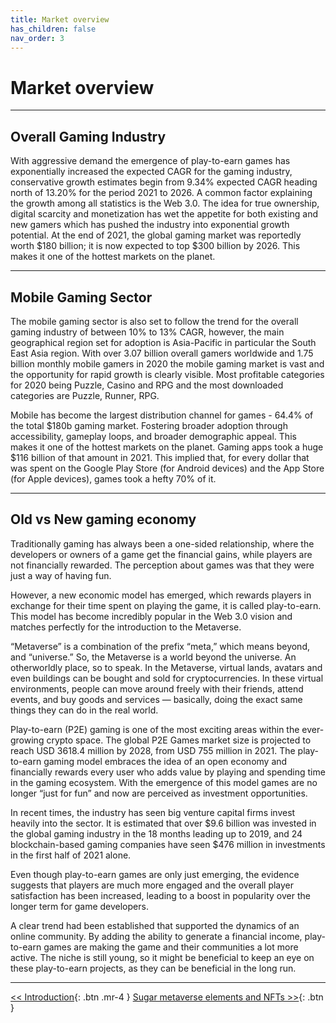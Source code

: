 ```yaml
---
title: Market overview
has_children: false
nav_order: 3
---
```


# Market overview

---

## Overall Gaming Industry

With aggressive demand the emergence of play-to-earn games has exponentially increased the expected CAGR for the gaming industry, conservative growth estimates begin from 9.34% expected CAGR heading north of 13.20% for the period 2021 to 2026. A common factor explaining the growth among all statistics is the Web 3.0. The idea for true ownership, digital scarcity and monetization has wet the appetite for both existing and new gamers which has pushed the industry into exponential growth potential. At the end of 2021, the global gaming market was reportedly worth $180 billion; it is now expected to top $300 billion by 2026. This makes it one of the hottest markets on the planet.

---

## Mobile Gaming Sector

The mobile gaming sector is also set to follow the trend for the overall gaming industry of between 10% to 13% CAGR, however, the main geographical region set for adoption is Asia-Pacific in particular the South East Asia region.  With over 3.07 billion overall gamers worldwide and 1.75 billion monthly mobile gamers in 2020 the mobile gaming market is vast and the opportunity for rapid growth is clearly visible.  Most profitable categories for 2020 being Puzzle, Casino and RPG and the most downloaded categories are Puzzle, Runner, RPG.

Mobile has become the largest distribution channel for games - 64.4% of the total $180b gaming market. Fostering broader adoption through accessibility, gameplay loops, and broader demographic appeal. This makes it one of the hottest markets on the planet. Gaming apps took a huge $116 billion of that amount in 2021. This implied that, for every dollar that was spent on the Google Play Store (for Android devices) and the App Store (for Apple devices), games took a hefty 70% of it.

---

## Old vs New gaming economy

Traditionally gaming has always been a one-sided relationship, where the developers or owners of a game get the financial gains, while players are not financially rewarded. The perception about games was that they were just a way of having fun.

However, a new economic model has emerged, which rewards players in exchange for their time spent on playing the game, it is called play-to-earn. This model has become incredibly popular in the Web 3.0 vision and matches perfectly for the introduction to the Metaverse.

“Metaverse” is a combination of the prefix “meta,” which means beyond, and “universe.” So, the Metaverse is a world beyond the universe. An otherworldly place, so to speak. In the Metaverse, virtual lands, avatars and even buildings can be bought and sold for cryptocurrencies. In these virtual environments, people can move around freely with their friends, attend events, and buy goods and services — basically, doing the exact same things they can do in the real world.

Play-to-earn (P2E) gaming is one of the most exciting areas within the ever-growing crypto space. The global P2E Games market size is projected to reach USD 3618.4 million by 2028, from USD 755 million in 2021. The play-to-earn gaming model embraces the idea of an open economy and financially rewards every user who adds value by playing and spending time in the gaming ecosystem. With the emergence of this model games are no longer “just for fun” and now are perceived as investment opportunities.

In recent times, the industry has seen big venture capital firms invest heavily into the sector. It is estimated that over $9.6 billion was invested in the global gaming industry in the 18 months leading up to 2019, and 24 blockchain-based gaming companies have seen $476 million in investments in the first half of 2021 alone.

Even though play-to-earn games are only just emerging, the evidence suggests that players are much more engaged and the overall player satisfaction has been increased, leading to a boost in popularity over the longer term for game developers.

A clear trend had been established that supported the dynamics of an online community. By adding the ability to generate a financial income, play-to-earn games are making the game and their communities a lot more active. The niche is still young, so it might be beneficial to keep an eye on these play-to-earn projects, as they can be beneficial in the long run.

---

[<< Introduction](https://sugarverse.github.io/){: .btn .mr-4 }
[Sugar metaverse elements and NFTs >>](https://sugarverse.github.io/3_metaverse.html){: .btn }
